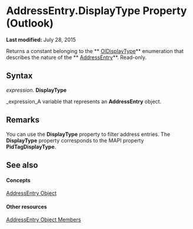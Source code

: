 
# AddressEntry.DisplayType Property (Outlook)

 **Last modified:** July 28, 2015

Returns a constant belonging to the  ** [OlDisplayType](356e5f75-8aa2-e28d-64ee-27b78348ba7a.md)** enumeration that describes the nature of the ** [AddressEntry](d4a0a85e-8bab-bc56-57bc-d70c3c570c8e.md)**. Read-only.

## Syntax

 _expression_. **DisplayType**

 _expression_A variable that represents an  **AddressEntry** object.


## Remarks

You can use the  **DisplayType** property to filter address entries. The **DisplayType** property corresponds to the MAPI property **PidTagDisplayType**.


## See also


#### Concepts


 [AddressEntry Object](d4a0a85e-8bab-bc56-57bc-d70c3c570c8e.md)
#### Other resources


 [AddressEntry Object Members](74c88069-aec4-952b-556f-03873fbb488b.md)
